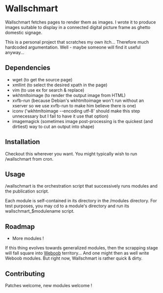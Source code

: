 Wallschmart
======
Wallschmart fetches pages to render them as images. I wrote it to produce images suitable to display in a connected digital picture frame as ghetto domestic signage.

This is a personal project that scratches my own itch... Therefore much hardcoded argumentation. Well - maybe someone will find it useful anyway...

## Dependencies
* wget (to get the source page)
* xmllint (to select the desired xpath in the page)
* vim (to use ex for search & replace)
* wkhtmltoimage (to render the output image from HTML)
* xvfb-run (because Debian's wkhtmltoimage won't run without an xserver so we use xvfb-run to make him believe there is one)
* iconv ('wkhtmltoimage --encoding utf-8' should make this step unnecessary but I fail to have it use that option)
* imagemagick (sometimes image post-processing is the quickest (and dirtiest) way to cut an output into shape)

## Installation

Checkout this wherever you want. You might typically wish to run /wallschmart from cron.

## Usage
/wallschmart is the orchestration script that successively runs modules and the publication script.

Each module is self-contained in its directory in the /modules directory. For test purposes, you may cd to a module's directory and run its wallschmart_$modulename script.

## Roadmap

* More modules !

If this thing evolves towards generalized modules, then the scrapping stage will fall square into [Weboob](http://weboob.org/) territory... And one might then as well write Weboob modules. But right now, Wallschmart is rather quick & dirty.

## Contributing

Patches welcome, new modules welcome !
